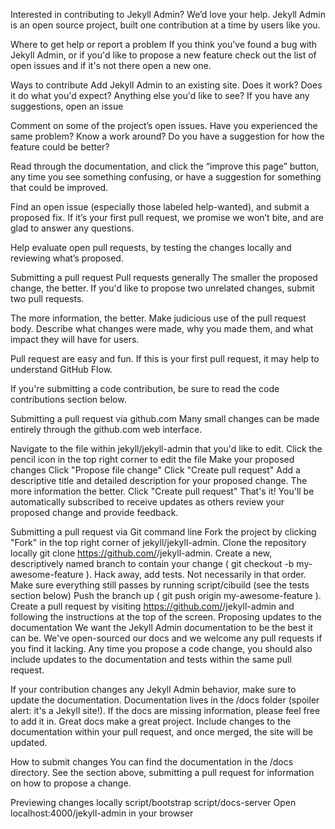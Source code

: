 Interested in contributing to Jekyll Admin? We’d love your help. Jekyll Admin is an open source project, built one contribution at a time by users like you.

Where to get help or report a problem
If you think you've found a bug with Jekyll Admin, or if you'd like to propose a new feature check out the list of open issues and if it's not there open a new one.

Ways to contribute
Add Jekyll Admin to an existing site. Does it work? Does it do what you'd expect? Anything else you'd like to see? If you have any suggestions, open an issue

Comment on some of the project’s open issues. Have you experienced the same problem? Know a work around? Do you have a suggestion for how the feature could be better?

Read through the documentation, and click the “improve this page” button, any time you see something confusing, or have a suggestion for something that could be improved.

Find an open issue (especially those labeled help-wanted), and submit a proposed fix. If it’s your first pull request, we promise we won’t bite, and are glad to answer any questions.

Help evaluate open pull requests, by testing the changes locally and reviewing what’s proposed.

Submitting a pull request
Pull requests generally
The smaller the proposed change, the better. If you'd like to propose two unrelated changes, submit two pull requests.

The more information, the better. Make judicious use of the pull request body. Describe what changes were made, why you made them, and what impact they will have for users.

Pull request are easy and fun. If this is your first pull request, it may help to understand GitHub Flow.

If you're submitting a code contribution, be sure to read the code contributions section below.

Submitting a pull request via github.com
Many small changes can be made entirely through the github.com web interface.

Navigate to the file within jekyll/jekyll-admin that you'd like to edit.
Click the pencil icon in the top right corner to edit the file
Make your proposed changes
Click "Propose file change"
Click "Create pull request"
Add a descriptive title and detailed description for your proposed change. The more information the better.
Click "Create pull request"
That's it! You'll be automatically subscribed to receive updates as others review your proposed change and provide feedback.

Submitting a pull request via Git command line
Fork the project by clicking "Fork" in the top right corner of jekyll/jekyll-admin.
Clone the repository locally git clone https://github.com/<you-username>/jekyll-admin.
Create a new, descriptively named branch to contain your change ( git checkout -b my-awesome-feature ).
Hack away, add tests. Not necessarily in that order.
Make sure everything still passes by running script/cibuild (see the tests section below)
Push the branch up ( git push origin my-awesome-feature ).
Create a pull request by visiting https://github.com/<your-username>/jekyll-admin and following the instructions at the top of the screen.
Proposing updates to the documentation
We want the Jekyll Admin documentation to be the best it can be. We've open-sourced our docs and we welcome any pull requests if you find it lacking. Any time you propose a code change, you should also include updates to the documentation and tests within the same pull request.

If your contribution changes any Jekyll Admin behavior, make sure to update the documentation. Documentation lives in the /docs folder (spoiler alert: it's a Jekyll site!). If the docs are missing information, please feel free to add it in. Great docs make a great project. Include changes to the documentation within your pull request, and once merged, the site will be updated.

How to submit changes
You can find the documentation in the /docs directory. See the section above, submitting a pull request for information on how to propose a change.

Previewing changes locally
script/bootstrap
script/docs-server
Open localhost:4000/jekyll-admin in your browser
